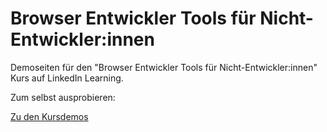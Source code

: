 # Browser Entwickler Tools für Nicht-Entwickler:innen

Demoseiten für den "Browser Entwickler Tools für Nicht-Entwickler:innen" Kurs auf LinkedIn Learning.

Zum selbst ausprobieren:

[Zu den Kursdemos](https://jubilant-bassoon-q4ojlme.pages.github.io/demos/index.html)
